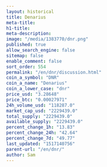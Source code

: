 ```yaml
---
layout: historical
title: Denarius
meta-title: 
h1-title: 
meta-description: 
image: "/media/1383770/dnr.png"
published: true
allow_search_engine: false
sitemap: false
enable_comment: false
sort_order: 554
permalink: "/en/dnr/discussion.html"
coin_a_symbol: "DNR"
coin_a_name: "Denarius"
coin_a_lower_case: "dnr"
price_usd: "3.28648"
price_btc: "0.00027971"
24h_volume_usd: "118287.0"
market_cap_usd: "2229439.0"
total_supply: "2229439.0"
available_supply: "2229439.0"
percent_change_1h: "13.83"
percent_change_24h: "42.64"
percent_change_7d: "49.77"
last_updated: "1517140756"
parent-url: "/en/dnr/"
author: Sam
---
```


